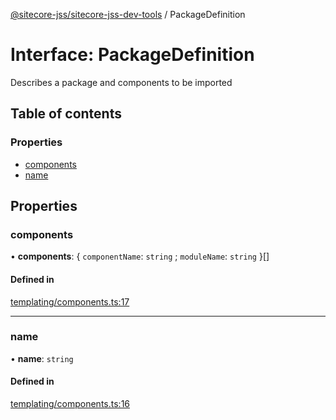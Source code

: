 [@sitecore-jss/sitecore-jss-dev-tools](../README.md) / PackageDefinition

# Interface: PackageDefinition

Describes a package and components to be imported

## Table of contents

### Properties

- [components](PackageDefinition.md#components)
- [name](PackageDefinition.md#name)

## Properties

### components

• **components**: { `componentName`: `string` ; `moduleName`: `string` }[]

#### Defined in

[templating/components.ts:17](https://github.com/Sitecore/jss/blob/cf1ffc37b/packages/sitecore-jss-dev-tools/src/templating/components.ts#L17)

---

### name

• **name**: `string`

#### Defined in

[templating/components.ts:16](https://github.com/Sitecore/jss/blob/cf1ffc37b/packages/sitecore-jss-dev-tools/src/templating/components.ts#L16)
